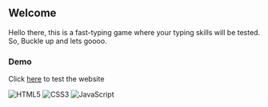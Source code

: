## Welcome

Hello there, this is a fast-typing game where your typing skills will be tested. So, Buckle up and lets goooo.  
  

### Demo
Click [here](https://shahadath-rifat.github.io/TypeRacer/) to test the website

![HTML5](https://img.shields.io/badge/html5-%23E34F26.svg?style=for-the-badge&logo=html5&logoColor=white)
![CSS3](https://img.shields.io/badge/css3-%231572B6.svg?style=for-the-badge&logo=css3&logoColor=white)
![JavaScript](https://img.shields.io/badge/javascript-%23323330.svg?style=for-the-badge&logo=javascript&logoColor=%23F7DF1E)